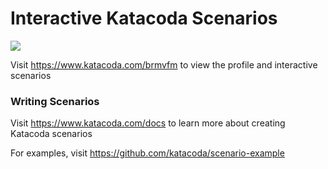 # Interactive Katacoda Scenarios

[![](http://shields.katacoda.com/katacoda/brmvfm/count.svg)](https://www.katacoda.com/brmvfm "Get your profile on Katacoda.com")

Visit https://www.katacoda.com/brmvfm to view the profile and interactive scenarios

### Writing Scenarios
Visit https://www.katacoda.com/docs to learn more about creating Katacoda scenarios

For examples, visit https://github.com/katacoda/scenario-example
